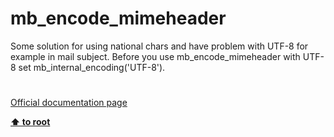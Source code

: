 # mb_encode_mimeheader




<div class="phpcode"><span class="html">
Some solution for using national chars and have problem with UTF-8 for example in mail subject. Before you use mb_encode_mimeheader with UTF-8 set mb_internal_encoding(&apos;UTF-8&apos;).</span>
</div>
  

#

[Official documentation page](https://www.php.net/manual/en/function.mb-encode-mimeheader.php)

**[⬆ to root](/)**